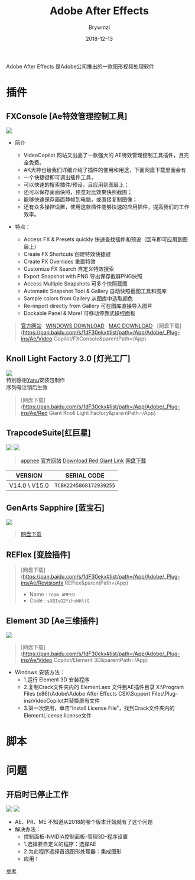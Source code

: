 ﻿---
layout:     post
title:      Adobe After Effects
date:       2018-12-13
author:     Brywmzl
tags: [Adobe,After Effects]
categories: [视频编辑]
password: 
abstract: 
message: 
---
Adobe After Effects 是Adobe公司推出的一款图形视频处理软件

<!--more-->

# 插件

## FXConsole [Ae特效管理控制工具]
![](https://www.videopanda.net/wp-content/uploads/2017/07/plugin-fx-console-tim-kiem-hieu-ung.jpg)
* 简介
	* VideoCopilot  网站又出品了一款强大的 AE特效管理控制工具插件，且完全免费。
	* AK大神也给我们详细介绍了插件的使用和用途，下面网盘下载里面会有
	* 一个快捷键即可调出插件工具，
	* 可以快速的搜索插件/预设，且应用到图层上；
	* 还可以保存画面快照，预览对比效果快照截图；
	* 能够快速保存画面静帧到电脑，或直接复制图像；
	* 还有众多操控设置，使用这款插件能够快速的应用插件，提高我们的工作效率。
    
* 特点：
	* Access FX & Presets quickly     快速查找插件和预设（回车即可应用到图层上）
	* Create FX Shortcuts         创建特效快捷键
	* Create FX Overrides           重置特效
	* Customize FX Search        自定义特效搜索
	* Export Snapshot with PNG     导出保存截屏PNG快照
	* Access Multiple Snapshots       可多个快照截图
	* Automatic Snapshot Tool & Gallery     自动快照截图工具和图库
	* Sample colors from Gallery        从图库中选取颜色
	* Re-import directly from Gallery    可在图库直接导入图片
	* Dockable Panel & More!     可移动停靠式操控面板

> [官方网站](http://www.videocopilot.net/blog/2016/10/new-workflow-plug-in-fx-console-is-now-available/)  
> [WINDOWS DOWNLOAD](http://videocopilot.net/dl/saxT2sTajE)  
> [MAC DOWNLOAD](http://videocopilot.net/dl/saxT2sTajf)  
> [网盘下载](https://pan.baidu.com/s/1dF30ekx#list/path=/App/Adobe/_Plug-ins/Ae/Video Copilot/FXConsole&parentPath=/App)   

## Knoll Light Factory 3.0 [灯光工厂]
![](/img/Adobe/AE/Knoll_Light_Factory/0.png)  
特别感谢[Yanu](http://www.ccav1.com/)安装包制作  
序列号注销后生效  
> [网盘下载](https://pan.baidu.com/s/1dF30ekx#list/path=/App/Adobe/_Plug-ins/Ae/Red Giant Knoll Light Factory&parentPath=/App)  

## TrapcodeSuite[红巨星]
![](/img/Adobe/AE/Trapcode_Suite_Installer2.jpg)
![](/img/Adobe/AE/2.png)
> [appnee](https://appnee.com/red-giant-complete-suite-universal-serial-numbers-collection/)
> [官方网站](http://www.redgiant.com/products/trapcode-suite/)
> [Download Red Giant Link](https://www.redgiant.com/link/)
> [网盘下载](https://pan.baidu.com/s/1dF30ekx#list/path=/App/Adobe/_Plug-ins/Ae/TrapcodeSuite&parentPath=/App)

|VERSION|SERIAL CODE|
|:-:|:-:|
|V14.0 \ V15.0|`TCBK2245868172939255`|


## GenArts Sapphire [蓝宝石]
![](/img/Adobe/AE/GAS.png)
> [网盘下载](https://pan.baidu.com/s/1dF30ekx#list/path=/App/Adobe/_Plug-ins/Ae/蓝宝石插件&parentPath=/App)

## REFlex [变脸插件]
> [网盘下载](https://pan.baidu.com/s/1dF30ekx#list/path=/App/Adobe/_Plug-ins/Ae/Revisionfx REFlex&parentPath=/App)
>- Name : `Team AMPED`  
>- Code : `sXBIsG2YihoWHltG`  

## Element 3D [Ae三维插件]
![](/img/Adobe/AE/E3D.png)
> [网盘下载](https://pan.baidu.com/s/1dF30ekx#list/path=/App/Adobe/_Plug-ins/Ae/Video Copilot/Element 3D&parentPath=/App)  
* Windows 安装方法：  
	* 1.运行 Element 3D 安装程序  
	* 2.复制Crack文件夹内的 Element.aex 文件到AE插件目录 X:\Program Files (x86)\Adobe\Adobe After Effects CSX\Support Files\Plug-ins\VideoCopilot并替换原有文件  
	* 3.第一次使用，单击“Install License File”，找到Crack文件夹内的ElementLicense.license文件 

# 脚本

# 问题

## 开启时已停止工作

![](/img/Adobe/AE/0.png)
![](/img/Adobe/AE/1.png)
* AE、PR、ME 不知道从2018的哪个版本开始就有了这个问题
* 解决办法：
	* 控制面板-NVIDIA控制面板-管理3D-程序设置
	* 1.选择要自定义的程序：选择AE
	* 2.为此程序选择首选图形处理器：集成图形
	* 应用！

[参考](https://baijiahao.baidu.com/s?id=1607238696071752807)